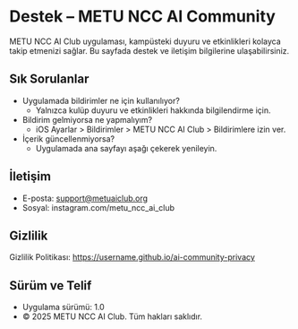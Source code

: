 # Destek – METU NCC AI Community

METU NCC AI Club uygulaması, kampüsteki duyuru ve etkinlikleri kolayca takip etmenizi sağlar. Bu sayfada destek ve iletişim bilgilerine ulaşabilirsiniz.

## Sık Sorulanlar
- Uygulamada bildirimler ne için kullanılıyor?
  - Yalnızca kulüp duyuru ve etkinlikleri hakkında bilgilendirme için.
- Bildirim gelmiyorsa ne yapmalıyım?
  - iOS Ayarlar > Bildirimler > METU NCC AI Club > Bildirimlere izin ver.
- İçerik güncellenmiyorsa?
  - Uygulamada ana sayfayı aşağı çekerek yenileyin.

## İletişim
- E-posta: support@metuaiclub.org
- Sosyal: instagram.com/metu_ncc_ai_club

## Gizlilik
Gizlilik Politikası: https://username.github.io/ai-community-privacy

## Sürüm ve Telif
- Uygulama sürümü: 1.0
- © 2025 METU NCC AI Club. Tüm hakları saklıdır.

